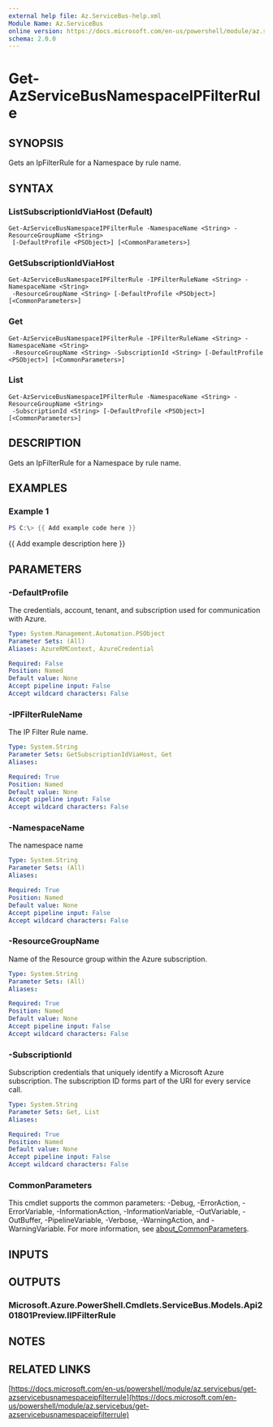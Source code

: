 ```yaml
---
external help file: Az.ServiceBus-help.xml
Module Name: Az.ServiceBus
online version: https://docs.microsoft.com/en-us/powershell/module/az.servicebus/get-azservicebusnamespaceipfilterrule
schema: 2.0.0
---
```


# Get-AzServiceBusNamespaceIPFilterRule

## SYNOPSIS
Gets an IpFilterRule for a Namespace by rule name.

## SYNTAX

### ListSubscriptionIdViaHost (Default)
```
Get-AzServiceBusNamespaceIPFilterRule -NamespaceName <String> -ResourceGroupName <String>
 [-DefaultProfile <PSObject>] [<CommonParameters>]
```

### GetSubscriptionIdViaHost
```
Get-AzServiceBusNamespaceIPFilterRule -IPFilterRuleName <String> -NamespaceName <String>
 -ResourceGroupName <String> [-DefaultProfile <PSObject>] [<CommonParameters>]
```

### Get
```
Get-AzServiceBusNamespaceIPFilterRule -IPFilterRuleName <String> -NamespaceName <String>
 -ResourceGroupName <String> -SubscriptionId <String> [-DefaultProfile <PSObject>] [<CommonParameters>]
```

### List
```
Get-AzServiceBusNamespaceIPFilterRule -NamespaceName <String> -ResourceGroupName <String>
 -SubscriptionId <String> [-DefaultProfile <PSObject>] [<CommonParameters>]
```

## DESCRIPTION
Gets an IpFilterRule for a Namespace by rule name.

## EXAMPLES

### Example 1
```powershell
PS C:\> {{ Add example code here }}
```

{{ Add example description here }}

## PARAMETERS

### -DefaultProfile
The credentials, account, tenant, and subscription used for communication with Azure.

```yaml
Type: System.Management.Automation.PSObject
Parameter Sets: (All)
Aliases: AzureRMContext, AzureCredential

Required: False
Position: Named
Default value: None
Accept pipeline input: False
Accept wildcard characters: False
```

### -IPFilterRuleName
The IP Filter Rule name.

```yaml
Type: System.String
Parameter Sets: GetSubscriptionIdViaHost, Get
Aliases:

Required: True
Position: Named
Default value: None
Accept pipeline input: False
Accept wildcard characters: False
```

### -NamespaceName
The namespace name

```yaml
Type: System.String
Parameter Sets: (All)
Aliases:

Required: True
Position: Named
Default value: None
Accept pipeline input: False
Accept wildcard characters: False
```

### -ResourceGroupName
Name of the Resource group within the Azure subscription.

```yaml
Type: System.String
Parameter Sets: (All)
Aliases:

Required: True
Position: Named
Default value: None
Accept pipeline input: False
Accept wildcard characters: False
```

### -SubscriptionId
Subscription credentials that uniquely identify a Microsoft Azure subscription.
The subscription ID forms part of the URI for every service call.

```yaml
Type: System.String
Parameter Sets: Get, List
Aliases:

Required: True
Position: Named
Default value: None
Accept pipeline input: False
Accept wildcard characters: False
```

### CommonParameters
This cmdlet supports the common parameters: -Debug, -ErrorAction, -ErrorVariable, -InformationAction, -InformationVariable, -OutVariable, -OutBuffer, -PipelineVariable, -Verbose, -WarningAction, and -WarningVariable. For more information, see [about_CommonParameters](http://go.microsoft.com/fwlink/?LinkID=113216).

## INPUTS

## OUTPUTS

### Microsoft.Azure.PowerShell.Cmdlets.ServiceBus.Models.Api201801Preview.IIPFilterRule
## NOTES

## RELATED LINKS

[https://docs.microsoft.com/en-us/powershell/module/az.servicebus/get-azservicebusnamespaceipfilterrule](https://docs.microsoft.com/en-us/powershell/module/az.servicebus/get-azservicebusnamespaceipfilterrule)

